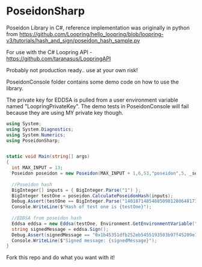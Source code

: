 # PoseidonSharp
Poseidon Library in C#, reference implementation was originally in python from https://github.com/Loopring/hello_loopring/blob/loopring-v3/tutorials/hash_and_sign/poseidon_hash_sample.py

For use with the C# Loopring API - https://github.com/taranasus/LoopringAPI

Probably not production ready.. use at your own risk!

PoseidonConsole folder contains some demo code on how to use the library.

The private key for EDDSA is pulled from a user environment variable named "LoopringPrivateKey". The demo tests in PoseidonConsole will fail because they are using MY private key though.
```csharp
using System;
using System.Diagnostics;
using System.Numerics;
using PoseidonSharp;


static void Main(string[] args)
{
  int MAX_INPUT = 13;
  Poseidon poseidon = new Poseidon(MAX_INPUT + 1,6,53,"poseidon",5, _securityTarget: 128); //Initiate new poseidon
  
  //Poseidon hash
  BigInteger[] inputs = { BigInteger.Parse("1") };
  BigInteger testOne = poseidon.CalculatePoseidonHash(inputs);
  Debug.Assert(testOne == BigInteger.Parse("14018714854885098128064817341184136022863799846023165041562300563859625887667"), "Hash doesn't match expected hash!");
  Console.WriteLine($"Hash of test one is {testOne}");
  
  //EDDSA from poseidon hash
  Eddsa eddsa = new Eddsa(testOne, Environment.GetEnvironmentVariable("LoopringPrivateKey", EnvironmentVariableTarget.User)); //Put in the calculated poseidon hash in order to Sign
  string signedMessage = eddsa.Sign();
  Debug.Assert(signedMessage == "0x1b45351dfb252eb5455193503b97f45209e1ac21417b0f447d9c6f48c01152af19b7b17134a637c6ee77b198b9f96f16b8f90aa28c49f845ca805878251328822438550e3413dbdb9a6a90aae5fe699a17ff9b0f55d22ea055411f6dad870995", "Signed message doesn't match expected signed message");
  Console.WriteLine($"Signed message: {signedMessage}");
}
```

Fork this repo and do what you want with it! 

